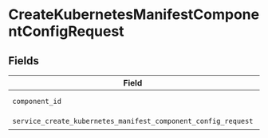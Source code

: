 # CreateKubernetesManifestComponentConfigRequest


## Fields

| Field                                                                                                                              | Type                                                                                                                               | Required                                                                                                                           | Description                                                                                                                        |
| ---------------------------------------------------------------------------------------------------------------------------------- | ---------------------------------------------------------------------------------------------------------------------------------- | ---------------------------------------------------------------------------------------------------------------------------------- | ---------------------------------------------------------------------------------------------------------------------------------- |
| `component_id`                                                                                                                     | *str*                                                                                                                              | :heavy_check_mark:                                                                                                                 | component ID                                                                                                                       |
| `service_create_kubernetes_manifest_component_config_request`                                                                      | [models.ServiceCreateKubernetesManifestComponentConfigRequest](../models/servicecreatekubernetesmanifestcomponentconfigrequest.md) | :heavy_check_mark:                                                                                                                 | Input                                                                                                                              |